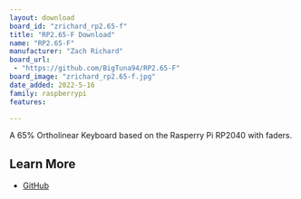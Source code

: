 ```yaml
---
layout: download
board_id: "zrichard_rp2.65-f"
title: "RP2.65-F Download"
name: "RP2.65-F"
manufacturer: "Zach Richard"
board_url:
 - "https://github.com/BigTuna94/RP2.65-F"
board_image: "zrichard_rp2.65-f.jpg"
date_added: 2022-5-16
family: raspberrypi
features:

---
```


A 65% Ortholinear Keyboard based on the Rasperry Pi RP2040 with faders.

## Learn More

* [GitHub](https://github.com/BigTuna94/RP2.65-F)
